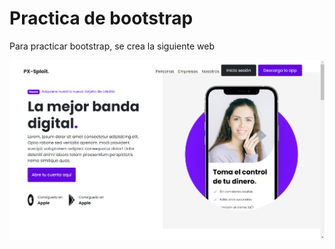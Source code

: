 # Practica de bootstrap

Para practicar bootstrap, se crea la siguiente web

![Vista de la pagina](img/vista-principal.png)